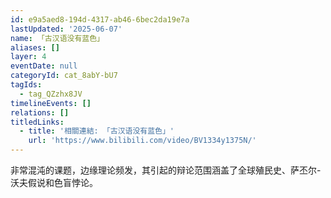 ```yaml
---
id: e9a5aed8-194d-4317-ab46-6bec2da19e7a
lastUpdated: '2025-06-07'
name: 「古汉语没有蓝色」
aliases: []
layer: 4
eventDate: null
categoryId: cat_8abY-bU7
tagIds:
  - tag_QZzhx8JV
timelineEvents: []
relations: []
titledLinks:
  - title: '相關連結: 「古汉语没有蓝色」'
    url: 'https://www.bilibili.com/video/BV1334y1375N/'
---
```

非常混沌的课题，边缘理论频发，其引起的辩论范围涵盖了全球殖民史、萨丕尔-沃夫假说和色盲悖论。
